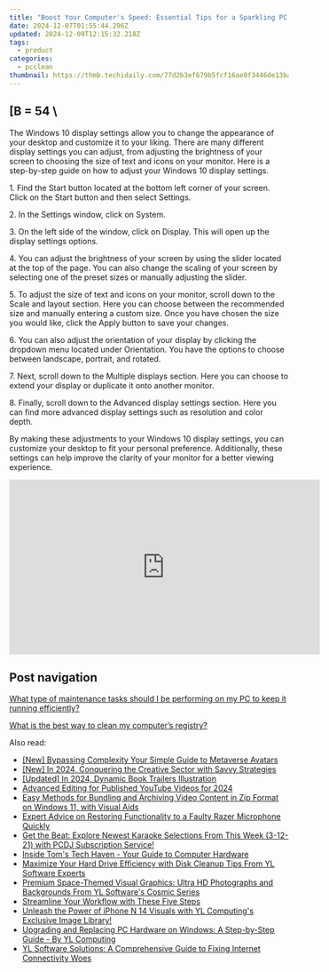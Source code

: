 ```yaml
---
title: "Boost Your Computer's Speed: Essential Tips for a Sparkling PC System - The Expertise of YL Computing"
date: 2024-12-07T01:55:44.296Z
updated: 2024-12-09T12:15:32.218Z
tags:
  - product
categories:
  - pcclean
thumbnail: https://thmb.techidaily.com/77d2b3ef679b5fcf16ae0f3446de13ba438b3d48f4673334fb3a900060d9f0bc.jpg
---
```


## \[B = 54 \

The Windows 10 display settings allow you to change the appearance of your desktop and customize it to your liking. There are many different display settings you can adjust, from adjusting the brightness of your screen to choosing the size of text and icons on your monitor. Here is a step-by-step guide on how to adjust your Windows 10 display settings. 

1\. Find the Start button located at the bottom left corner of your screen. Click on the Start button and then select Settings.

2\. In the Settings window, click on System.

3\. On the left side of the window, click on Display. This will open up the display settings options. 

4\. You can adjust the brightness of your screen by using the slider located at the top of the page. You can also change the scaling of your screen by selecting one of the preset sizes or manually adjusting the slider.

5\. To adjust the size of text and icons on your monitor, scroll down to the Scale and layout section. Here you can choose between the recommended size and manually entering a custom size. Once you have chosen the size you would like, click the Apply button to save your changes.

6\. You can also adjust the orientation of your display by clicking the dropdown menu located under Orientation. You have the options to choose between landscape, portrait, and rotated.

7\. Next, scroll down to the Multiple displays section. Here you can choose to extend your display or duplicate it onto another monitor.

8\. Finally, scroll down to the Advanced display settings section. Here you can find more advanced display settings such as resolution and color depth. 

By making these adjustments to your Windows 10 display settings, you can customize your desktop to fit your personal preference. Additionally, these settings can help improve the clarity of your monitor for a better viewing experience.

<!-- affiliate ads begin -->
<iframe width="560" height="315" src="https://www.youtube.com/embed/f3PFn06LijE?si=zHrmlTOzrKxXe-k4" title="YouTube video player" frameborder="0" allow="accelerometer; autoplay; clipboard-write; encrypted-media; gyroscope; picture-in-picture; web-share" referrerpolicy="strict-origin-when-cross-origin" allowfullscreen></iframe>
<!-- affiliate ads end -->

## Post navigation

[What type of maintenance tasks should I be performing on my PC to keep it running efficiently?](https://tools.techidaily.com/pcclean/products/)

[What is the best way to clean my computer’s registry?](https://tools.techidaily.com/pcclean/products/)

<ins class="adsbygoogle"
     style="display:block"
     data-ad-format="autorelaxed"
     data-ad-client="ca-pub-7571918770474297"
     data-ad-slot="1223367746"></ins>

<ins class="adsbygoogle"
     style="display:block"
     data-ad-client="ca-pub-7571918770474297"
     data-ad-slot="8358498916"
     data-ad-format="auto"
     data-full-width-responsive="true"></ins>

<span class="atpl-alsoreadstyle">Also read:</span>
<div><ul>
<li><a href="https://extra-information.techidaily.com/new-bypassing-complexity-your-simple-guide-to-metaverse-avatars/"><u>[New] Bypassing Complexity Your Simple Guide to Metaverse Avatars</u></a></li>
<li><a href="https://fox-access.techidaily.com/new-in-2024-conquering-the-creative-sector-with-savvy-strategies/"><u>[New] In 2024, Conquering the Creative Sector with Savvy Strategies</u></a></li>
<li><a href="https://fox-helps.techidaily.com/updated-in-2024-dynamic-book-trailers-illustration/"><u>[Updated] In 2024, Dynamic Book Trailers Illustration</u></a></li>
<li><a href="https://youtube-videos.techidaily.com/advanced-editing-for-published-youtube-videos-for-2024/"><u>Advanced Editing for Published YouTube Videos for 2024</u></a></li>
<li><a href="https://some-guidance.techidaily.com/easy-methods-for-bundling-and-archiving-video-content-in-zip-format-on-windows-11-with-visual-aids/"><u>Easy Methods for Bundling and Archiving Video Content in Zip Format on Windows 11, with Visual Aids</u></a></li>
<li><a href="https://sound-issues.techidaily.com/expert-advice-on-restoring-functionality-to-a-faulty-razer-microphone-quickly/"><u>Expert Advice on Restoring Functionality to a Faulty Razer Microphone Quickly</u></a></li>
<li><a href="https://discover-amazing.techidaily.com/get-the-beat-explore-newest-karaoke-selections-from-this-week-3-12-21-with-pcdj-subscription-service/"><u>Get the Beat: Explore Newest Karaoke Selections From This Week (3-12-21) with PCDJ Subscription Service!</u></a></li>
<li><a href="https://extra-guidance.techidaily.com/inside-toms-tech-haven-your-guide-to-computer-hardware/"><u>Inside Tom's Tech Haven - Your Guide to Computer Hardware</u></a></li>
<li><a href="https://discover-amazing.techidaily.com/maximize-your-hard-drive-efficiency-with-disk-cleanup-tips-from-yl-software-experts/"><u>Maximize Your Hard Drive Efficiency with Disk Cleanup Tips From YL Software Experts</u></a></li>
<li><a href="https://discover-amazing.techidaily.com/premium-space-themed-visual-graphics-ultra-hd-photographs-and-backgrounds-from-yl-softwares-cosmic-series/"><u>Premium Space-Themed Visual Graphics: Ultra HD Photographs and Backgrounds From YL Software's Cosmic Series</u></a></li>
<li><a href="https://win11.techidaily.com/streamline-your-workflow-with-these-five-steps/"><u>Streamline Your Workflow with These Five Steps</u></a></li>
<li><a href="https://discover-amazing.techidaily.com/unleash-the-power-of-iphone-n-14-visuals-with-yl-computings-exclusive-image-library/"><u>Unleash the Power of iPhone N 14 Visuals with YL Computing's Exclusive Image Library!</u></a></li>
<li><a href="https://discover-amazing.techidaily.com/upgrading-and-replacing-pc-hardware-on-windows-a-step-by-step-guide-by-yl-computing/"><u>Upgrading and Replacing PC Hardware on Windows: A Step-by-Step Guide - By YL Computing</u></a></li>
<li><a href="https://discover-amazing.techidaily.com/yl-software-solutions-a-comprehensive-guide-to-fixing-internet-connectivity-woes/"><u>YL Software Solutions: A Comprehensive Guide to Fixing Internet Connectivity Woes</u></a></li>
</ul></div>


